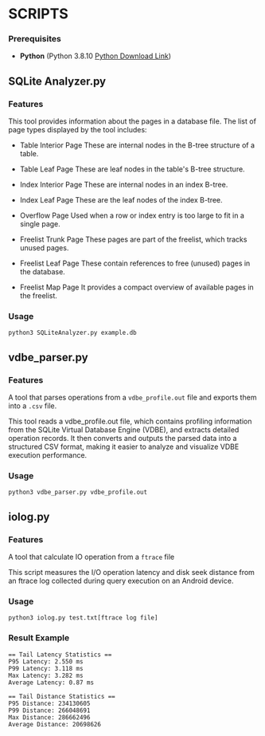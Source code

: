 # SCRIPTS 

### Prerequisites
- **Python** (Python 3.8.10 [Python Download Link](https://www.python.org/downloads/release/python-3810/))

## SQLite Analyzer.py
### Features
This tool provides information about the pages in a database file.
The list of page types displayed by the tool includes:

- Table Interior Page
These are internal nodes in the B-tree structure of a table.

- Table Leaf Page
These are leaf nodes in the table's B-tree structure.

- Index Interior Page
These are internal nodes in an index B-tree.

- Index Leaf Page
These are the leaf nodes of the index B-tree.

- Overflow Page
Used when a row or index entry is too large to fit in a single page.

- Freelist Trunk Page
These pages are part of the freelist, which tracks unused pages.

- Freelist Leaf Page
These contain references to free (unused) pages in the database.

- Freelist Map Page
It provides a compact overview of available pages in the freelist.
### Usage
```
python3 SQLiteAnalyzer.py example.db
```

## vdbe_parser.py
### Features
A tool that parses operations from a `vdbe_profile.out` file and exports them into a `.csv` file.

This tool reads a vdbe_profile.out file, which contains profiling information from the SQLite Virtual Database Engine (VDBE), and extracts detailed operation records. It then converts and outputs the parsed data into a structured CSV format, making it easier to analyze and visualize VDBE execution performance.
### Usage
```
python3 vdbe_parser.py vdbe_profile.out
```

## iolog.py
### Features
A tool that calculate IO operation from a `ftrace` file 

This script measures the I/O operation latency and disk seek distance from an ftrace log collected during query execution on an Android device.
### Usage
```
python3 iolog.py test.txt[ftrace log file]
```
### Result Example
```
== Tail Latency Statistics ==
P95 Latency: 2.550 ms
P99 Latency: 3.118 ms
Max Latency: 3.282 ms
Average Latency: 0.87 ms

== Tail Distance Statistics ==
P95 Distance: 234130605
P99 Distance: 266048691
Max Distance: 286662496
Average Distance: 20698626
```
